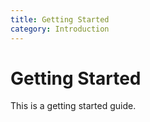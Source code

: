 ```yaml
---
title: Getting Started
category: Introduction
---
```


# Getting Started

This is a getting started guide.